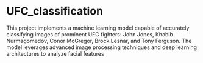 # UFC_classification
This project implements a machine learning model capable of accurately classifying images of prominent UFC fighters: John Jones, Khabib Nurmagomedov, Conor McGregor, Brock Lesnar, and Tony Ferguson. The model leverages advanced image processing techniques and deep learning architectures to analyze facial features
